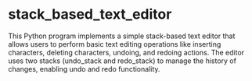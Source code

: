 # stack_based_text_editor
This Python program implements a simple stack-based text editor that allows users to perform basic text editing operations like inserting characters, deleting characters, undoing, and redoing actions. The editor uses two stacks (undo_stack and redo_stack) to manage the history of changes, enabling undo and redo functionality.
